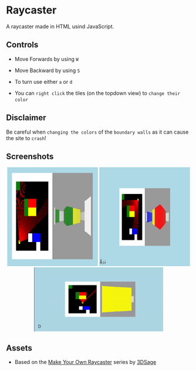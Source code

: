 # Raycaster
A raycaster made in HTML usind JavaScript.

## Controls
- Move Forwards by using `W`
- Move Backward by using `S`
- To turn use either `a` or `d`

- You can `right click` the tiles (on the topdown view) to `change their color`

## Disclaimer
Be careful when `changing the colors` of the `boundary walls` as it can cause the site to `crash`!

## Screenshots
<p align="center">
  <img src="posters/img1.png" width="49%" height="270">
  <img src="posters/img2.png" width="49%" height="270">
  <img src="posters/spinmeround.gif" width="70%">
</p>


## Assets
- Based on the [Make Your Own Raycaster](https://www.youtube.com/watch?v=gYRrGTC7GtA) series by [3DSage](https://www.youtube.com/@3DSage)

